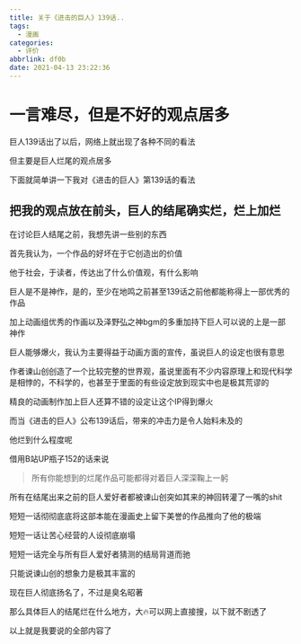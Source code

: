 ```yaml
---
title: 关于《进击的巨人》139话..
tags:
  - 漫画
categories:
  - 评价
abbrlink: df0b
date: 2021-04-13 23:22:36
---
```

# 一言难尽，但是不好的观点居多

巨人139话出了以后，网络上就出现了各种不同的看法

但主要是巨人烂尾的观点居多

下面就简单讲一下我对《进击的巨人》第139话的看法

## 把我的观点放在前头，巨人的结尾确实烂，烂上加烂

在讨论巨人结尾之前，我想先讲一些别的东西

首先我认为，一个作品的好坏在于它创造出的价值

他于社会，于读者，传达出了什么价值观，有什么影响

巨人是不是神作，是的，至少在地鸣之前甚至139话之前他都能称得上一部优秀的作品

加上动画组优秀的作画以及泽野弘之神bgm的多重加持下巨人可以说的上是一部神作

巨人能够爆火，我认为主要得益于动画方面的宣传，虽说巨人的设定也很有意思

作者谏山创创造了一个比较完整的世界观，虽说里面有不少内容原理上和现代科学是相悖的，不科学的，也甚至于里面的有些设定放到现实中也是极其荒谬的

精良的动画制作加上巨人还算不错的设定让这个IP得到爆火

而当《进击的巨人》公布139话后，带来的冲击力是令人始料未及的

他烂到什么程度呢

借用B站UP瓶子152的话来说

> 所有你能想到的烂尾作品可能都得对着巨人深深鞠上一躬

所有在结尾出来之前的巨人爱好者都被谏山创突如其来的神回转灌了一嘴的shit

短短一话彻彻底底将这部本能在漫画史上留下美誉的作品推向了他的极端

短短一话让苦心经营的人设彻底崩塌

短短一话完全与所有巨人爱好者猜测的结局背道而驰

只能说谏山创的想象力是极其丰富的

现在巨人彻底扬名了，不过是臭名昭著

那么具体巨人的结尾烂在什么地方，大🔥可以网上直接搜，以下就不剧透了

以上就是我要说的全部内容了




